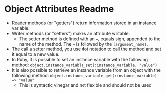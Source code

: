 # Object Attributes Readme

- Reader methods (or "getters") return information stored in an instance variable.
- Writer methods (or "setters") makes an attribute writable.
  - The setter method is defined with an `=`, equals sign, appended to the name of the method. The `=` is followed by the `(argument_name)`.
- The call a setter method, you use dot notation to call the method and set it equal to a new value.
- In Ruby, it is possible to set an instance variable with the following method: `object.instance_variable_set(:instance_variable, "value")`
- It is also possible to retrieve an instance variable from an object with the following method: `object.instance_variable_get(:instance_variable) => "value"`
  - This is syntactic vinegar and not flexible and should not be used